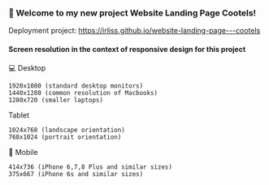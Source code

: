 ### 🚀 Welcome to my new project Website Landing Page Cootels!

Deployment project:  https://irliss.github.io/website-landing-page---cootels

#### Screen resolution in the context of responsive design for this project

💻 Desktop

    1920x1080 (standard desktop monitors)
    1440x1280 (common resolution of Macbooks)
    1280x720 (smaller laptops)

Tablet

    1024x768 (landscape orientation)
    768x1024 (portrait orientation)

📱 Mobile

    414x736 (iPhone 6,7,8 Plus and similar sizes)
    375x667 (iPhone 6s and similar sizes)
